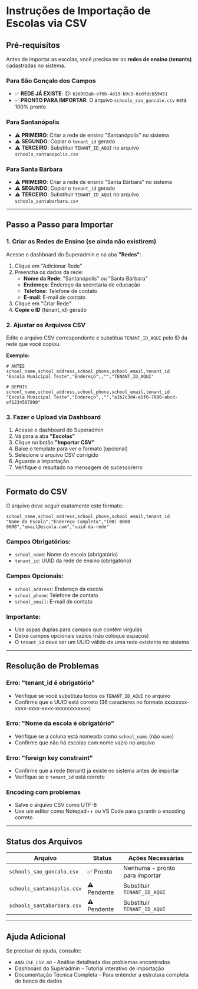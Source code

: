 # Instruções de Importação de Escolas via CSV

## Pré-requisitos

Antes de importar as escolas, você precisa ter as **redes de ensino (tenants)** cadastradas no sistema.

### Para São Gonçalo dos Campos
- ✅ **REDE JÁ EXISTE**: ID: `62d992ab-ef6b-4d13-b9c9-6cdfdcb59451`
- ✅ **PRONTO PARA IMPORTAR**: O arquivo `schools_sao_goncalo.csv` está 100% pronto

### Para Santanópolis
- ⚠️ **PRIMEIRO**: Criar a rede de ensino "Santanópolis" no sistema
- ⚠️ **SEGUNDO**: Copiar o `tenant_id` gerado
- ⚠️ **TERCEIRO**: Substituir `TENANT_ID_AQUI` no arquivo `schools_santanopolis.csv`

### Para Santa Bárbara
- ⚠️ **PRIMEIRO**: Criar a rede de ensino "Santa Bárbara" no sistema
- ⚠️ **SEGUNDO**: Copiar o `tenant_id` gerado
- ⚠️ **TERCEIRO**: Substituir `TENANT_ID_AQUI` no arquivo `schools_santabarbara.csv`

---

## Passo a Passo para Importar

### 1. Criar as Redes de Ensino (se ainda não existirem)

Acesse o dashboard do Superadmin e na aba **"Redes"**:
1. Clique em "Adicionar Rede"
2. Preencha os dados da rede:
   - **Nome da Rede**: "Santanópolis" ou "Santa Bárbara"
   - **Endereço**: Endereço da secretaria de educação
   - **Telefone**: Telefone de contato
   - **E-mail**: E-mail de contato
3. Clique em "Criar Rede"
4. **Copie o ID** (tenant_id) gerado

### 2. Ajustar os Arquivos CSV

Edite o arquivo CSV correspondente e substitua `TENANT_ID_AQUI` pelo ID da rede que você copiou.

**Exemplo:**
```csv
# ANTES
school_name,school_address,school_phone,school_email,tenant_id
"Escola Municipal Teste","Endereço",,"","TENANT_ID_AQUI"

# DEPOIS
school_name,school_address,school_phone,school_email,tenant_id
"Escola Municipal Teste","Endereço",,"","a1b2c3d4-e5f6-7890-abcd-ef1234567890"
```

### 3. Fazer o Upload via Dashboard

1. Acesse o dashboard do Superadmin
2. Vá para a aba **"Escolas"**
3. Clique no botão **"Importar CSV"**
4. Baixe o template para ver o formato (opcional)
5. Selecione o arquivo CSV corrigido
6. Aguarde a importação
7. Verifique o resultado na mensagem de sucesso/erro

---

## Formato do CSV

O arquivo deve seguir exatamente este formato:

```csv
school_name,school_address,school_phone,school_email,tenant_id
"Nome da Escola","Endereço Completo","(00) 0000-0000","email@escola.com","uuid-da-rede"
```

### Campos Obrigatórios:
- `school_name`: Nome da escola (obrigatório)
- `tenant_id`: UUID da rede de ensino (obrigatório)

### Campos Opcionais:
- `school_address`: Endereço da escola
- `school_phone`: Telefone de contato
- `school_email`: E-mail de contato

### Importante:
- Use aspas duplas para campos que contêm vírgulas
- Deixe campos opcionais vazios (não coloque espaços)
- O `tenant_id` deve ser um UUID válido de uma rede existente no sistema

---

## Resolução de Problemas

### Erro: "tenant_id é obrigatório"
- Verifique se você substituiu todos os `TENANT_ID_AQUI` no arquivo
- Confirme que o UUID está correto (36 caracteres no formato xxxxxxxx-xxxx-xxxx-xxxx-xxxxxxxxxxxx)

### Erro: "Nome da escola é obrigatório"
- Verifique se a coluna está nomeada como `school_name` (não `name`)
- Confirme que não há escolas com nome vazio no arquivo

### Erro: "foreign key constraint"
- Confirme que a rede (tenant) já existe no sistema antes de importar
- Verifique se o `tenant_id` está correto

### Encoding com problemas
- Salve o arquivo CSV como UTF-8
- Use um editor como Notepad++ ou VS Code para garantir o encoding correto

---

## Status dos Arquivos

| Arquivo | Status | Ações Necessárias |
|---------|--------|-------------------|
| `schools_sao_goncalo.csv` | ✅ Pronto | Nenhuma - pronto para importar |
| `schools_santanopolis.csv` | ⚠️ Pendente | Substituir `TENANT_ID_AQUI` |
| `schools_santabarbara.csv` | ⚠️ Pendente | Substituir `TENANT_ID_AQUI` |

---

## Ajuda Adicional

Se precisar de ajuda, consulte:
- `ANALISE_CSV.md` - Análise detalhada dos problemas encontrados
- Dashboard do Superadmin - Tutorial interativo de importação
- Documentação Técnica Completa - Para entender a estrutura completa do banco de dados

